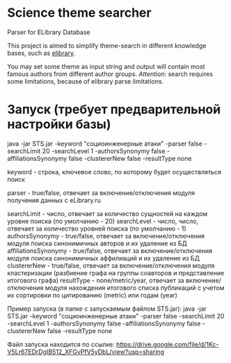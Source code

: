 # Science theme searcher
Parser for ELibrary Database

This project is aimed to simplify theme-search in different knowledge bases, such as [elibrary](https://elibrary.ru/defaultx.asp).

You may set some theme as input string and output will contain most famous authors from different author groups. 
*Attention:* search requires some limitations, because of elibrary parse limitations.


# Запуск (требует предварительной настройки базы)

java -jar STS.jar 
-keyword "социоинженерные атаки" 
-parser false 
-searchLimit 20 
-searchLevel 1 
-authorsSynonymy false 
-affiliationsSynonymy false 
-clustererNew false 
-resultType none


keyword - строка, ключевое слово, по которому будет осуществляться поиск

parser - true/false, отвечает за включение/отключения модуля получения данных с eLibrary.ru

searchLimit - число, отвечает за количество сущностей на каждом уровне поиска (по умолчанию - 20)
searchLevel - число, число, отвечает за количество уровней поиска (по умолчанию - 1)
authorsSynonymy - true/false, отвечает за включение/отключения модуля поиска синонимичных авторов и их удаление из БД
affiliationsSynonymy - true/false, отвечает за включение/отключения модуля поиска синонимичных аффилиаций и их удаление из БД
clustererNew - true/false, отвечает за включение/отключения модуля кластеризации (разбиение графа на группы соавторов и представление итогового графа)
resultType - none/metric/year, отвечает за включение/отключения модуля нахождения итогового списка публикаций с учетом их сортировки по цитированию (metric) или годам (year)

Пример запуска (в папке с запускаемым файлом STS.jar):
java -jar STS.jar -keyword "социоинженерные атаки" -parser false -searchLimit 20 -searchLevel 1 -authorsSynonymy false -affiliationsSynonymy false -clustererNew false -resultType none

Файл запуска находится по ссылке:
https://drive.google.com/file/d/1Kc-V5Lr67EDrDgIB512_XFGvPfV5yDbL/view?usp=sharing
